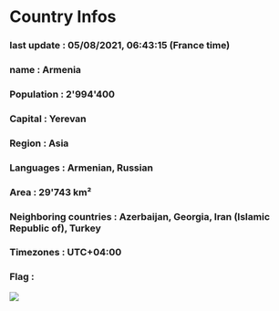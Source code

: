 # Country  Infos
### last update : 05/08/2021, 06:43:15 (France time)

### name : Armenia
### Population : 2'994'400
### Capital : Yerevan
### Region : Asia
### Languages : Armenian, Russian
### Area : 29'743 km²
### Neighboring countries : Azerbaijan, Georgia, Iran (Islamic Republic of), Turkey
### Timezones : UTC+04:00

### Flag :
![](https://restcountries.eu/data/arm.svg)